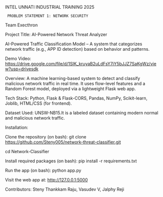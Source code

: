 INTEL UNNATI INDUSTRIAL TRAINING 2025

     PROBLEM STATEMENT 1: NETWORK SECURITY
      
Team Execthron

Project Title:  AI-Powered Network Threat Analyzer 

AI-Powered Traffic Classification Model – A system that categorizes network traffic (e.g., APP ID detection) based on behavior and patterns.

Demo Video: https://drive.google.com/file/d/1SIK_kruyaB2uLdFsY7iY5bJJZ7SaKgWz/view?usp=drivesdk
 
Overview:
A machine learning-based system to detect and classify malicious network traffic in real time. It uses flow-level features and a Random Forest model, deployed via a lightweight Flask web app.

Tech Stack:
Python,
Flask & Flask-CORS,
Pandas, NumPy,
Scikit-learn,
Joblib,
HTML/CSS (for frontend).

Dataset Used:
UNSW-NB15.It is a labeled dataset containing modern normal and malicious network traffic.



Installation:

Clone the repository (on bash):
  git clone  https://github.com/Steny005/network-threat-classifier.git

  cd Network-Classifier

Install required packages (on bash):
  pip install -r requirements.txt

Run the app (on bash):
  python app.py

Visit the web app at:
  http://127.0.0.1:5000



Contributors:
Steny Thankkam Raju, Vasudev V, Jalphy Reji
